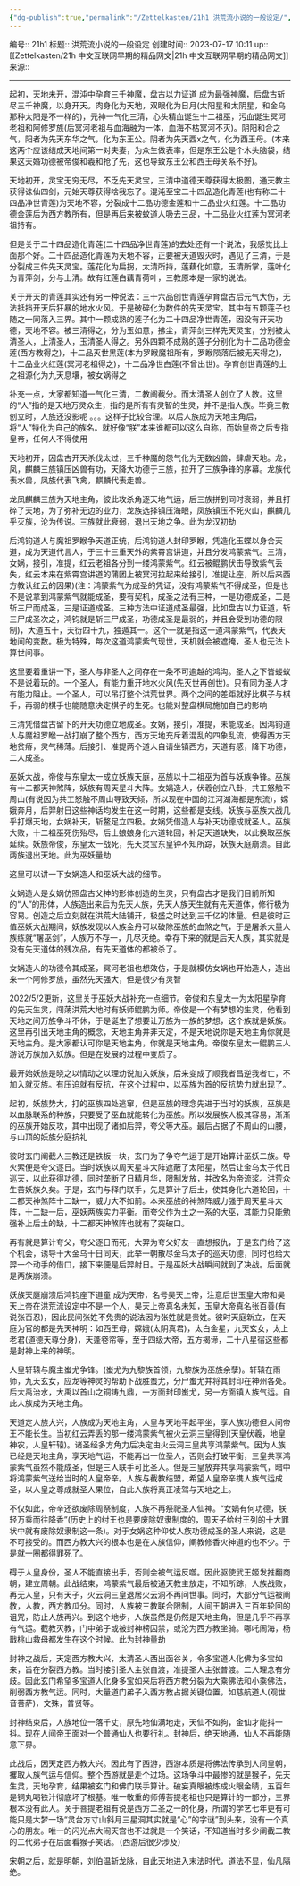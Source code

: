 ```yaml
---
{"dg-publish":true,"permalink":"/Zettelkasten/21h1 洪荒流小说的一般设定/","dgPassFrontmatter":true}
---
```


编号:: 21h1
标题:: 洪荒流小说的一般设定
创建时间:: 2023-07-17 10:11
up:: [[Zettelkasten/21h 中文互联网早期的精品网文\|21h 中文互联网早期的精品网文]]
来源:: 

---
起初，天地未开，混沌中孕育三千神魔，盘古以力证道 成为最强神魔，后盘古斩尽三千神魔，以身开天。肉身化为天地，双眼化为日月(太阳星和太阴星，和金乌那种太阳是不一样的)，元神一气化三清，心头精血诞生十二祖巫，污血诞生冥河老祖和阿修罗族(后冥河老祖与血海融为一体，血海不枯冥河不灭)。阴阳和合之气，阳者为先天东华之气，化为东王公。阴者为先天西x之气，化为西王母。(本来这两个应该结成天地间第一对夫妻，为众生做表率，但是东王公是个木头脑袋，结果这天婚功德被帝俊和羲和抢了先，这也导致东王公和西王母关系不好)。

天地初开，灵宝无穷无尽，不乏先天灵宝，三清中道德天尊获得太极图，通天教主获得诛仙四剑，元始天尊获得啥我忘了。混沌至宝二十四品造化青莲(也有称二十四品净世青莲)为天地不容，分裂成十二品功德金莲和十二品业火红莲。十二品功德金莲后为西方教所有，但是再后来被蚊道人吸去三品，十二品业火红莲为冥河老祖持有。

但是关于二十四品造化青莲(二十四品净世青莲)的去处还有一个说法，我感觉比上面那个好。二十四品造化青莲为天地不容，正要被天道毁灭时，遇见了三清，于是分裂成三件先天灵宝。莲花化为扁拐，太清所持，莲藕化如意，玉清所掌，莲叶化为青萍剑，分与上清。故有红莲白藕青荷叶，三教原本是一家的说法。

关于开天的青莲其实还有另一种说法：三十六品创世青莲孕育盘古后元气大伤，无法抵挡开天后狂暴的地水火风。于是破碎化为数件的先天灵宝。其中有五颗莲子也随之一同落入三界。其中一颗成熟的莲子化为二十四品净世青莲，因没有开天功德，天地不容。被三清得之，分为玉如意，拂尘，青萍剑三样先天灵宝，分别被太清圣人，上清圣人，玉清圣人得之。另外四颗不成熟的莲子分别化为十二品功德金莲(西方教得之)，十二品灭世黑莲(本为罗睺魔祖所有，罗睺陨落后被无天得之)，十二品业火红莲(冥河老祖得之)，十二品净世白莲(不曾出世)。孕育创世青莲的土之祖源化为九天息壤，被女娲得之

补充一点，大家都知道一气化三清，二教阐截分。而太清圣人创立了人教。这里的“人”指的是天地万灵众生，指的是所有有灵智的生灵，并不是指人族。毕竟三教创立时，人族还没影呢 。。。这样子比较合理。以后人族成为天地主角后，将“人”特化为自己的族名。就好像“朕”本来谁都可以这么自称，而始皇帝之后专指皇帝，任何人不得使用

天地初开，因盘古开天杀伐太过，三千神魔的怨气化为无数凶兽，肆虐天地。龙，凤，麒麟三族镇压凶兽有功，天降大功德于三族，拉开了三族争锋的序幕。龙族代表水兽，凤族代表飞禽，麒麟代表走兽。

龙凤麒麟三族为天地主角，彼此攻杀角逐天地气运，后三族拼到同时衰弱，并且打碎了天地，为了弥补无边的业力，龙族选择镇压海眼，凤族镇压不死火山，麒麟几乎灭族，沦为传说。三族就此衰弱，退出天地之争。此为龙汉初劫

后鸿钧道人与魔祖罗睺争天道正统，后鸿钧道人封印罗睺，凭造化玉蝶以身合天道，成为天道代言人，于三十三重天外的紫霄宫讲道，并且分发鸿蒙紫气。三清，女娲，接引，准提，红云老祖各分到一缕鸿蒙紫气。红云被鲲鹏伏击导致紫气丢失，红云本来在紫霄宫讲道的蒲团上被冥河拉起来给接引，准提让座，所以后来西方教认红云的因果)(注：鸿蒙紫气为成圣的凭证，没有鸿蒙紫气不得成圣，但是也不是说拿到鸿蒙紫气就能成圣，要有契机，成圣之法有三种，一是功德成圣，二是斩三尸而成圣，三是证道成圣。三种方法中证道成圣最强，比如盘古以力证道，斩三尸成圣次之，鸿钧就是斩三尸成圣，功德成圣是最弱的，并且会受到功德的限制)，大道五十，天衍四十九，独遁其一。这个一就是指这一道鸿蒙紫气，代表天地间的变数。极为特殊，每次这道鸿蒙紫气现世，天机就会被遮掩，圣人也无法卜算世间事。

这里要着重讲一下，圣人与非圣人之间存在一条不可逾越的鸿沟。圣人之下皆蝼蚁不是说着玩的。一个圣人，有能力重开地水火风(先灭世再创世)。只有同为圣人才有能力阻止。一个圣人，可以吊打整个洪荒世界。两个之间的差距就好比棋子与棋手，再弱的棋手也能随意决定棋子的生死。也能对整盘棋局施加自己的影响

三清凭借盘古留下的开天功德立地成圣。女娲，接引，准提，未能成圣。因鸿钧道人与魔祖罗睺一战打崩了整个西方，西方天地充斥着混乱的四象乱流，使得西方天地贫瘠，灵气稀薄。后接引、准提两个道人自请坐镇西方，天道有感，降下功德，二人成圣。

巫妖大战，帝俊与东皇太一成立妖族天庭，巫族以十二祖巫为首与妖族争锋。巫族有十二都天神煞阵，妖族有周天星斗大阵。女娲造人，伏羲创立八卦，共工怒触不周山(有说因为共工怒触不周山导致天倾，所以现在中国的江河湖海都是东流)，嫦娥奔月，后羿射日这些神话均发生在这一时期，这些都是支线。妖族与巫族大战几乎打爆天地，女娲补天，斩鳌足立四极。女娲凭借造人与补天功德成就圣人。巫族大败，十二祖巫死伤殆尽，后土娘娘身化六道轮回，补足天道缺失，以此换取巫族延续。妖族帝俊，东皇太一战死，先天灵宝东皇钟不知所踪，妖族天庭崩溃。自此两族退出天地。此为巫妖量劫

这里可以讲一下女娲造人和巫妖大战的细节。

女娲造人是女娲仿照盘古父神的形体创造的生灵，只有盘古才是我们目前所知的“人”的形体，人族造出来后为先天人族，先天人族天生就有先天道体，修行极为容易。创造之后立刻就在洪荒大陆铺开，极盛之时达到三千亿的体量。但是彼时正值巫妖大战期间，妖族发现以人族金丹可以破除巫族的血煞之气，于是屠杀大量人族练就“屠巫剑”，人族万不存一，几尽灭绝。幸存下来的就是后天人族，其实就是没有先天道体的残次品，有先天道体的都被杀了。

女娲造人的功德令其成圣，冥河老祖也想效仿，于是就模仿女娲也开始造人，造出来一个阿修罗族，虽然先天强大，但是很少有灵智

2022/5/2更新，这里关于巫妖大战补充一点细节。帝俊和东皇太一为太阳星孕育的先天生灵，闯荡洪荒大地时有妖师鲲鹏为师。帝俊是一个有梦想的生灵，他看到天地之间万族争斗不休，于是诞生了想要让万族为一族的梦想，这个族就是妖族。这里再引出天地主角的概念，天地主角并非天定，不是天地说你是天地主角你就是天地主角。是大家都认可你是天地主角，你就是天地主角。帝俊东皇太一鲲鹏三人游说万族加入妖族。但是在发展的过程中变质了。

最开始妖族是晓之以情动之以理劝说加入妖族，后来变成了顺我者昌逆我者亡，不加入就灭族。有压迫就有反抗，在这个过程中，以巫族为首的反抗势力就出现了。

起初，妖族势大，打的巫族四处逃窜，但是巫族的理念先进于当时的妖族，巫族是以血脉联系的种族，只要受了巫血就能转化为巫族。所以发展族人极其容易，渐渐的巫族开始反攻，其中出现了诸如后羿，夸父等大巫。最后占据了不周山的山腰，与山顶的妖族分庭抗礼

彼时玄门阐截人三教还是铁板一块，玄门为了争夺气运于是开始算计巫妖二族。导火索便是夸父逐日。当时妖族以周天星斗大阵遮蔽了太阳星，然后让金乌太子代日巡天，以此获得功德，同时垄断了日精月华，限制发放，并改名为帝流浆。洪荒众生苦妖族久矣。于是，玄门与释门联手，先是算计了后土，使其身化六道轮回，十二都天神煞阵十二缺一，威力大不如前。本来巫族的神煞阵威力强于周天星斗大阵，十二缺一后，巫妖两族实力平衡。而夸父作为土之一系的大巫，其能力只能勉强补上后土的缺，十二都天神煞阵也就有了突破口。

再有就是算计夸父，夸父逐日而死，大羿为夸父好友一直想报仇，于是玄门给了这个机会，诱导十大金乌十日同天，此举一朝散尽金乌太子的巡天功德，同时也给大羿一个动手的借口，接下来便是后羿射日。于是巫妖大战瞬间就到了决战。后面就是两族崩溃。

妖族天庭崩溃后鸿钧座下道童 成为天帝，名号昊天上帝，注意后世玉皇大帝和昊天上帝在洪荒流设定中不是一个人，昊天上帝真名未知，玉皇大帝真名张百善(有说张百忍)，因此民间张姓不免贵的说法因为张姓就是贵姓。彼时天庭新立，在天庭为官的都是先天神明：如西王母，嫦娥(太阴真君)，太白金星，九天玄女，太上老君(道德天尊分身)，天蓬卷帘等，至于四级大帝，五方揭谛，二十八星宿这些都是封神上来的神明。

人皇轩辕与魔主蚩尤争锋。(蚩尤为九黎族首领，九黎族为巫族余孽)。轩辕在雨师，九天玄女，应龙等神灵的帮助下战胜蚩尤，分尸蚩尤并将其封印在神州各处。后大禹治水，大禹以首山之铜铸九鼎，一方面封印蚩尤，另一方面镇人族气运。自此人族成为天地主角。

天道定人族大兴，人族成为天地主角，人皇与天地平起平坐，享人族功德但人间帝王不能长生。当初红云弄丢的那一缕鸿蒙紫气被火云洞三皇得到(天皇伏羲，地皇神农，人皇轩辕)。诸圣经多方角力后决定由火云洞三皇共享鸿蒙紫气。因为人族已经是天地主角，享天地气运，不能再出一位圣人，否则会打破平衡，三皇共享鸿蒙紫气虽然不能成圣，但是三人联手可比圣人。但是三皇放弃共享鸿蒙紫气，暗中将鸿蒙紫气送给当时的人皇帝辛。人族与截教结盟，希望人皇帝辛携人族气运成圣，以人皇之尊成就圣人果位，自此人族将真正凌驾与天地之上。

不仅如此，帝辛还欲废除周祭制度，人族不再祭祀圣人仙神。“女娲有何功德，朕轻万乘而往降香”(历史上的纣王也是要废除奴隶制度的，周天子给纣王列的十大罪状中就有废除奴隶制这一条)。对于女娲这种仰仗人族功德成圣的圣人来说，这是不可接受的。而西方教大兴的根本也是在人族信仰，阐教修香火神道的也不少。于是就一圈都得罪死了。

碍于人皇身份，圣人不能直接出手，否则会被气运反噬。因此驱使武王姬发推翻商朝，建立周朝。此战结束，鸿蒙紫气最后被通天教主放走，不知所踪，人族战败，再无人皇，只有天子，火云洞三皇退居火云洞不再问世事。同时，大部分气运被阐教，人教，西方教瓜分。同时，人族被三教联合限制，人间王朝进入三百年轮回的诅咒，防止人族再兴。到这个地步，人族虽然是仍然是天地主角，但是几乎不再享有气运。截教灭教，门中弟子或被封神榜囚禁，或沦为西方教坐骑。哪吒闹海，杨戬桃山救母都发生在这个时候。此为封神量劫

封神之战后，天定西方教大兴，太清圣人西出函谷关，令多宝道人化佛为多宝如来，旨在分裂西方教。当时接引圣人主张自渡，准提圣人主张普渡。二人理念有分歧。因此玄门希望多宝道人化身多宝如来后将西方教分裂为大乘佛法和小乘佛法，削弱西方教气运。同时，大量道门弟子入西方教占据关键位置，如慈航道人(观世音菩萨)，文殊，普贤等。

封神结束后，人族地位一落千丈，原先地仙满地走，天仙不如狗，金仙才能抖一抖。现在人间帝王面对一个普通仙人也要行礼。封神后，绝天地通，仙人不再能随意下界。

此战后，因天定西方教大兴。因此有了西游，西游本质是将佛法传承到人间皇朝，攫取人族气运与信仰。整个西游就是走个过场。这场争斗中最惨的就是猴子，先天生灵，天地孕育，结果被玄门和佛门联手算计。破妄真眼被炼成火眼金睛，五百年是铜丸喝铁汁彻底坏了根基。唯一敬重的师傅菩提老祖也只是算计的一部分，三界根本没有此人。关于菩提老祖有说是西方二圣之一的化身，所谓的学艺七年更有可能只是大梦一场“灵台方寸山斜月三星洞其实就是“心”的字谜”到头来，没有一个真心的朋友。唯一的闪光点大闹天宫也不过就是一个笑话，不知道当时多少阐截二教的二代弟子在后面看猴子笑话。（西游后很少涉及）

宋朝之后，就是明朝，刘伯温斩龙脉，自此天地进入末法时代，道法不显，仙凡隔绝。